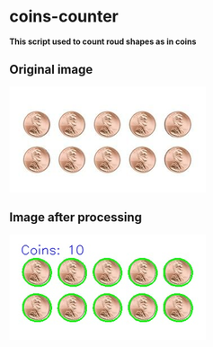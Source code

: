 # coins-counter
**This script used to count roud shapes as in coins**
## Original image
![Original](https://github.com/Raouf217/coins-counter/blob/master/coins.jpg)
## Image after processing
![image](https://github.com/Raouf217/coins-counter/blob/master/Image.jpg)
